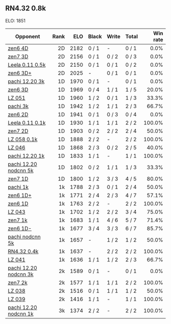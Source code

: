 ## RN4.32 0.8k ##

ELO: 1851

Opponent | Rank | ELO | Black | Write | Total | Win rate
---------|-----:|----:|-------|-------|-------|-------:
[zen6 4D](zen6%204D.md) | 2D | 2182 | 0 / 1 | - | 0 / 1 | 0.0%
[zen7 3D](zen7%203D.md) | 2D | 2156 | 0 / 1 | 0 / 2 | 0 / 3 | 0.0%
[Leela 0.11 0.5k](Leela%200.11%200.5k.md) | 2D | 2150 | 0 / 1 | 0 / 1 | 0 / 2 | 0.0%
[zen6 3D+](zen6%203D+.md) | 2D | 2025 | - | 0 / 1 | 0 / 1 | 0.0%
[pachi 12.20 3k](pachi%2012.20%203k.md) | 1D | 1970 | 0 / 1 | - | 0 / 1 | 0.0%
[zen6 3D](zen6%203D.md) | 1D | 1969 | 0 / 4 | 1 / 1 | 1 / 5 | 20.0%
[LZ 051](LZ%20051.md) | 1D | 1960 | 1 / 2 | 0 / 1 | 1 / 3 | 33.3%
[pachi 3k](pachi%203k.md) | 1D | 1942 | 1 / 2 | 1 / 1 | 2 / 3 | 66.7%
[zen6 2D](zen6%202D.md) | 1D | 1941 | 0 / 1 | 0 / 3 | 0 / 4 | 0.0%
[Leela 0.11 0.1k](Leela%200.11%200.1k.md) | 1D | 1930 | 1 / 1 | 1 / 1 | 2 / 2 | 100.0%
[zen7 2D](zen7%202D.md) | 1D | 1903 | 0 / 2 | 2 / 2 | 2 / 4 | 50.0%
[LZ 058 0.1k](LZ%20058%200.1k.md) | 1D | 1888 | 2 / 2 | - | 2 / 2 | 100.0%
[LZ 046](LZ%20046.md) | 1D | 1868 | 2 / 3 | 0 / 2 | 2 / 5 | 40.0%
[pachi 12.20 1k](pachi%2012.20%201k.md) | 1D | 1833 | 1 / 1 | - | 1 / 1 | 100.0%
[pachi 12.20 nodcnn 5k](pachi%2012.20%20nodcnn%205k.md) | 1D | 1802 | 0 / 2 | 1 / 1 | 1 / 3 | 33.3%
[zen7 1D](zen7%201D.md) | 1D | 1800 | 1 / 2 | 3 / 3 | 4 / 5 | 80.0%
[pachi 1k](pachi%201k.md) | 1k | 1788 | 2 / 3 | 0 / 1 | 2 / 4 | 50.0%
[zen6 1D+](zen6%201D+.md) | 1k | 1771 | 2 / 4 | 2 / 3 | 4 / 7 | 57.1%
[zen6 1D](zen6%201D.md) | 1k | 1763 | 2 / 2 | - | 2 / 2 | 100.0%
[LZ 043](LZ%20043.md) | 1k | 1702 | 1 / 2 | 2 / 2 | 3 / 4 | 75.0%
[zen7 1k](zen7%201k.md) | 1k | 1683 | 1 / 1 | 4 / 6 | 5 / 7 | 71.4%
[zen6 1D-](zen6%201D-.md) | 1k | 1677 | 3 / 4 | 3 / 3 | 6 / 7 | 85.7%
[pachi nodcnn 5k](pachi%20nodcnn%205k.md) | 1k | 1657 | - | 1 / 2 | 1 / 2 | 50.0%
[RN4.32 0.4k](RN4.32%200.4k.md) | 1k | 1637 | - | 2 / 2 | 2 / 2 | 100.0%
[LZ 041](LZ%20041.md) | 1k | 1636 | 1 / 1 | 1 / 2 | 2 / 3 | 66.7%
[pachi 12.20 nodcnn 3k](pachi%2012.20%20nodcnn%203k.md) | 2k | 1589 | 0 / 1 | - | 0 / 1 | 0.0%
[zen7 2k](zen7%202k.md) | 2k | 1577 | 1 / 1 | 1 / 1 | 2 / 2 | 100.0%
[LZ 038](LZ%20038.md) | 2k | 1516 | 0 / 1 | 1 / 1 | 1 / 2 | 50.0%
[LZ 039](LZ%20039.md) | 2k | 1416 | 1 / 1 | - | 1 / 1 | 100.0%
[pachi 12.20 nodcnn 1k](pachi%2012.20%20nodcnn%201k.md) | 3k | 1374 | 2 / 2 | - | 2 / 2 | 100.0%

